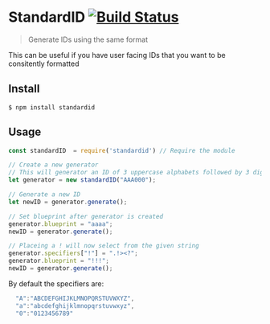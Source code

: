 # StandardID [![Build Status](https://travis-ci.org/gavinhenderson/StandardID.svg?branch=master)](https://travis-ci.org/gavinhenderson/StandardID)

> Generate IDs using the same format

This can be useful if you have user facing IDs that you want to be consitently formatted

## Install

```
$ npm install standardid
```

## Usage

```js
const standardID  = require('standardid') // Require the module

// Create a new generator
// This will generator an ID of 3 uppercase alphabets followed by 3 digits
let generator = new standardID("AAA000");

// Generate a new ID
let newID = generator.generate();

// Set blueprint after generator is created
generator.blueprint = "aaaa";
newID = generator.generate();

// Placeing a ! will now select from the given string
generator.specifiers["!"] = ".!><?";
generator.blueprint = "!!!";
newID = generator.generate();

```

By default the specifiers are:
```js
  "A":"ABCDEFGHIJKLMNOPQRSTUVWXYZ",
  "a":"abcdefghijklmnopqrstuvwxyz",
  "0":"0123456789"

```
